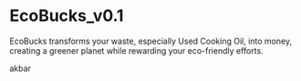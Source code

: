 # EcoBucks_v0.1

EcoBucks transforms your waste, especially Used Cooking Oil, into money, creating a greener planet while rewarding your eco-friendly efforts.

akbar
